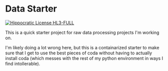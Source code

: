 # Data Starter

[![Hippocratic License HL3-FULL](https://img.shields.io/static/v1?label=Hippocratic%20License&message=HL3-FULL&labelColor=5e2751&color=bc8c3d)](https://firstdonoharm.dev/version/3/0/full.html)

This is a quick starter project for raw data processing projects I'm working on.

I'm likely doing a lot wrong here, but this is a containarized starter to make sure that I get to use the best pieces of coda without having to actually install coda (which messes with the rest of my python environment in ways I find intollerable).
